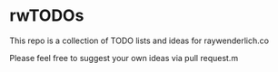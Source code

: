 # rwTODOs

This repo is a collection of TODO lists and ideas for raywenderlich.co

Please feel free to suggest your own ideas via pull request.m
